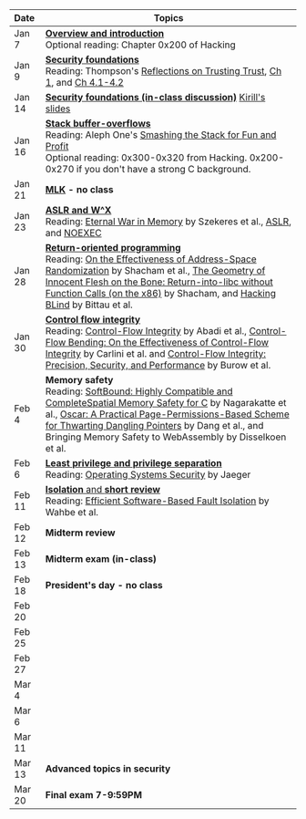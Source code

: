 **Date**   | <center>**Topics**</center>
:----------|:--------------------------------
Jan  7     | [**Overview and introduction**](slides/lecture1.pdf) <br/> Optional reading: Chapter 0x200 of Hacking
Jan  9     | [**Security foundations**](slides/lecture2.pdf) <br/> Reading: Thompson's [Reflections on Trusting Trust](papers/thompson.pdf), [Ch 1](https://www.cl.cam.ac.uk/~rja14/Papers/SEv2-c01.pdf), and [Ch 4.1-4.2](https://www.cl.cam.ac.uk/~rja14/Papers/SEv2-c04.pdf)
Jan 14     | [**Security foundations (in-class discussion)**](slides/lecture3.pdf) [Kirill's slides](https://cseweb.ucsd.edu/classes/fa17/cse127-b/lec2.pdf)
Jan 16     | [**Stack buffer-overflows**](slides/lecture4.pdf) <br/> Reading: Aleph One's [Smashing the Stack for Fun and Profit](http://phrack.org/issues/49/14.html#article) <br/> Optional reading: 0x300-0x320 from Hacking. 0x200-0x270 if you don't have a strong C background.
Jan 21     | **[MLK](https://en.wikipedia.org/wiki/Martin_Luther_King_Jr.) - no class**
Jan 23     | [**ASLR and W^X**](slides/lecture5.pdf) <br/> Reading: [Eternal War in Memory](papers/eternal-war-in-memory.pdf) by Szekeres et al., [ASLR](https://pax.grsecurity.net/docs/aslr.txt), and [NOEXEC](https://pax.grsecurity.net/docs/noexec.txt)
Jan 28     | [**Return-oriented programming**](slides/lecture6.pdf) <br/> Reading: [On the Effectiveness of Address-Space Randomization](papers/shacham:aslr.pdf) by Shacham et al., [The Geometry of Innocent Flesh on the Bone: Return-into-libc without Function Calls (on the x86)](papers/shacham:rop.pdf) by Shacham, and [Hacking BLind](papers/bittau:brop.pdf) by Bittau et al.
Jan 30     | [**Control flow integrity**](slides/lecture7.pdf) <br/> Reading: [Control-Flow Integrity](papers/abadi:cfi.pdf) by Abadi et al., [Control-Flow Bending: On the Effectiveness of Control-Flow Integrity](papers/carlini:cfb.pdf) by Carlini et al. and [Control-Flow Integrity: Precision, Security, and Performance](papers/burow:cfi.pdf) by Burow et al. 
Feb  4     | **Memory safety** <br/> Reading: [SoftBound: Highly Compatible and CompleteSpatial Memory Safety for C](papers/softbound.pdf) by Nagarakatte et al., [Oscar: A Practical Page-Permissions-Based Scheme for Thwarting Dangling Pointers](papers/dang:oscar.pdf) by Dang et al., and Bringing Memory Safety to WebAssembly by Disselkoen et al.
Feb  6     | [**Least privilege and privilege separation**](slides/lecture9.pdf) <br/> Reading: [Operating Systems Security](papers/ossecurity.pdf) by Jaeger
Feb 11     | [**Isolation** and **short review**](slides/lecture10.pdf) <br/> Reading: [Efficient Software-Based Fault Isolation](papers/wahbe:sfi.pdf) by Wahbe et al.
Feb 12     | **Midterm review**
Feb 13     | **Midterm exam (in-class)**
Feb 18     | **President's day - no class**
Feb 20     |
Feb 25     |
Feb 27     |
Mar  4     |
Mar  6     |
Mar 11     | 
Mar 13     | **Advanced topics in security**
Mar 20     | **Final exam 7-9:59PM**

<!--
-->

<!--
Jan 14     | **Low Level Security 1: Buffer Overflows**
Jan 16     | **Low Level Security 2: Format String, Shellcode, Stack Protection**
Jan 21     | **[MLK](https://en.wikipedia.org/wiki/Martin_Luther_King_Jr.) - no class**
Jan 23     | **Low Level Security 3: Integer Overflow, ROP, CFI**
Jan 28     | **Low Level Security 4: Heap Attacks**
Jan 30     | **Crypto 1**
Feb  4     | **Crypto 2: PKI and Side Channels**
Feb  6     | **Midterm?**
Feb 11     | **User Authentication**
Feb 13     | **System Security 1**
Feb 18     | **President's Day - no class**
Feb 20     | **System Security 2**
Feb 25     | **Web Security 1**
Feb 27     | **Web Security 2**
Mar  4     | **Network Security 1**
Mar  6     | **Network Security 2**
Mar 11     | **Fun stuff 1**
Mar 13     | **Fun stuff 2**
Mar 20     | **Final Exam**
-->
